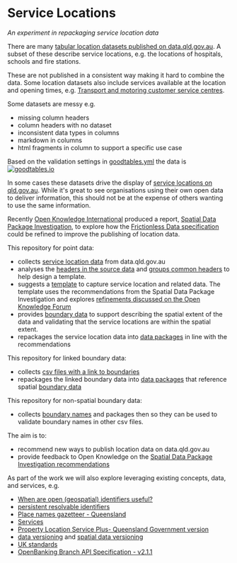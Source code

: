 # Service Locations

*An experiment in repackaging service location data*

There are many [tabular location datasets published on data.qld.gov.au](https://data.qld.gov.au/dataset?q=location). A subset of these describe service locations, e.g. the locations of hospitals, schools and fire stations.

These are not published in a consistent way making it hard to combine the data. Some location datasets also include services available at the location and opening times, e.g. [Transport and motoring customer service centres](https://data.qld.gov.au/dataset/transport-csc).

Some datasets are messy e.g.

- missing column headers
- column headers with no dataset
- inconsistent data types in columns
- markdown in columns
- html fragments in column to support a specific use case

Based on the validation settings in [goodtables.yml](goodtables.yml) the data is [![goodtables.io](https://goodtables.io/badge/github/Stephen-Gates/service-locations.svg)](https://goodtables.io/github/Stephen-Gates/service-locations)

In some cases these datasets drive the display of [service locations on qld.gov.au](https://www.qld.gov.au/transport/contacts/centres). While it's great to see organisations using their own open data to deliver information, this should not be at the expense of others wanting to use the same information.

Recently [Open Knowledge International](https://okfn.org) produced a report, [Spatial Data Package Investigation](https://research.okfn.org/spatial-data-package-investigation/), to explore how the [Frictionless Data specification](https://frictionlessdata.io/specs/) could be refined to improve the publishing of location data.

This repository for point data:

- collects [service location data](/source-data/) from data.qld.gov.au
- analyses the [headers in the source data](/point-data/header-analysis.csv) and [groups common headers](/source-data/header-grouping.xls) to help design a template.
- suggests a [template](/template/) to capture service location and related data. The template uses the recommendations from the Spatial Data Package Investigation and explores [refinements discussed on the Open Knowledge Forum](https://discuss.okfn.org/t/geo-data-package/6143/25)
- provides [boundary data](/boundary-data/) to support describing the spatial extent of the data and validating that the service locations are within the spatial extent.
- repackages the service location data into [data packages](/datapackages/) in line with the recommendations

This repository for linked boundary data:

- collects [csv files with a link to boundaries](/linked-boundary-data/)
- repackages the linked boundary data into [data packages](/datapackages/) that reference spatial [boundary data](/boundary-data/)

This repository for non-spatial boundary data:
- collects [boundary names](/boundary-names/) and packages then so they can be used to validate boundary names in other csv files.

The aim is to:

- recommend new ways to publish location data on data.qld.gov.au
- provide feedback to Open Knowledge on the [Spatial Data Package Investigation recommendations](https://research.okfn.org/spatial-data-package-investigation/#recommendations)

As part of the work we will also explore leveraging existing concepts, data, and services, e.g.

- [When are open (geospatial) identifiers useful?](https://blog.ldodds.com/2018/01/29/when-are-open-geospatial-identifiers-useful/)
- [persistent resolvable identifiers](https://www.gov.uk/government/publications/open-standards-for-government/persistent-resolvable-identifiers)
- [Place names gazetteer - Queensland](http://qldspatial.information.qld.gov.au/catalogue/custom/detail.page?fid={1B19B980-B171-47C1-9AA6-5B95A7158ADC})
- [Services](http://qldspatial.information.qld.gov.au/catalogue/custom/search.page?gp-search-term=region&gp-search-go=)
- [Property Location Service Plus- Queensland Government version](http://qldspatial.information.qld.gov.au/catalogue/custom/detail.page?fid={D77C19E4-5C24-46E4-80C3-244164182572})
- [data versioning](https://www.w3.org/TR/dwbp/#dataVersioning) and [spatial data versioning](https://www.w3.org/TR/sdw-bp/#bp-dataversioning)
- [UK standards](https://www.gov.uk/government/publications/open-standards-for-government/exchange-of-location-point)
- [OpenBanking Branch API Specification - v2.1.1](https://openbanking.atlassian.net/wiki/spaces/DZ/pages/13402282/Branch+API+Specification+-+v2.1.1)
